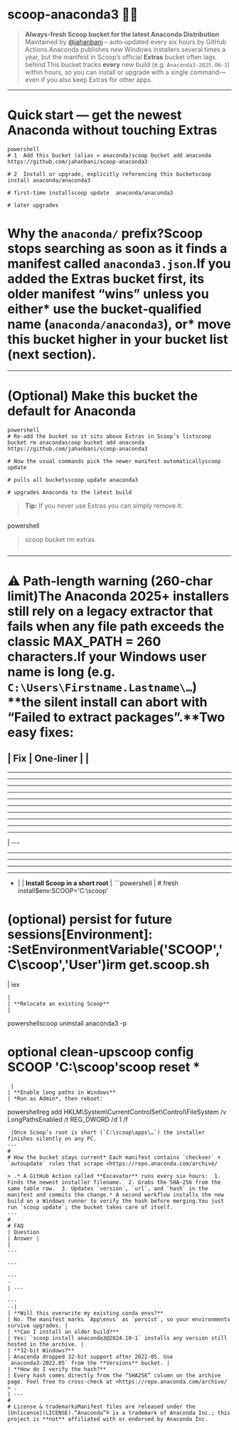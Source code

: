 
# scoop-anaconda3  🚀🐍

> **Always‑fresh Scoop bucket for the latest Anaconda Distribution**
> Maintained by [@jahanbani](https://github.com/jahanbani) – auto‑updated every six hours by GitHub Actions.Anaconda publishes new Windows installers several times a year, but the manifest in Scoop’s official **Extras** bucket often lags behind.This bucket tracks **every** new build (e.g. `Anaconda3‑2025.06‑1`) within hours, so you can install or upgrade with a single command—even if you also keep Extras for other apps.
---
#
# Quick start — get the newest Anaconda without touching Extras

```
powershell
# 1  Add this bucket (alias = anaconda)scoop bucket add anaconda https://github.com/jahanbani/scoop-anaconda3

# 2  Install or upgrade, explicitly referencing this bucketscoop install anaconda/anaconda3

# first‑time installscoop update  anaconda/anaconda3

# later upgrades

```
#
#
# Why the **`anaconda/`** prefix?Scoop stops searching as soon as it finds a manifest called `anaconda3.json`.If you added the Extras bucket first, its older manifest “wins” unless you either* use the bucket‑qualified name (`anaconda/anaconda3`), **or*** move this bucket higher in your bucket list (next section).

---
#
# (Optional) Make this bucket the default for Anaconda

```
powershell
# Re‑add the bucket so it sits above Extras in Scoop’s listscoop bucket rm anacondascoop bucket add anaconda https://github.com/jahanbani/scoop-anaconda3

# Now the usual commands pick the newer manifest automaticallyscoop update

# pulls all bucketsscoop update anaconda3

# upgrades Anaconda to the latest build

```
> **Tip:** If you never use Extras you can simply remove it:
>
> ```
powershell
> scoop bucket rm extras
> ```
---
#
# ⚠️  Path‑length warning (260‑char limit)The Anaconda 2025+ installers still rely on a legacy extractor that fails when any file path exceeds the classic **MAX\_PATH = 260** characters.If your Windows user name is long (e.g. `C:\Users\Firstname.Lastname\…`) **the silent install can abort with “Failed to extract packages”.**Two easy fixes:
| Fix
| One‑liner        |
|
---

---

---

---

---

---

---

---

---

---

---
| ---

---

---

---

---
- |
| **Install Scoop in a short root**
| \`\`\`powershell
| # fresh install\$env\:SCOOP='C:\scoop'

# (optional) persist for future sessions[Environment]: :SetEnvironmentVariable\('SCOOP','C\scoop','User'\)irm get.scoop.sh
| iex

```
|
| **Relocate an existing Scoop**
|
```
powershellscoop
 uninstall anaconda3 -p
# optional clean‑upscoop config SCOOP 'C:\scoop'scoop reset *

```
 |
| **Enable long paths in Windows**
| *Run as Admin*, then reboot:

```
powershellreg
 add HKLM\System\CurrentControlSet\Control\FileSystem /v LongPathsEnabled /t REG_DWORD /d 1 /f
```
 |Once Scoop’s root is short (`C:\scoop\apps\…`) the installer finishes silently on any PC.
---
#
# How the bucket stays current* Each manifest contains `checkver` + `autoupdate` rules that scrape <https://repo.anaconda.com/archive/

> .* A GitHub Action called **Excavator** runs every six hours:  1. Finds the newest installer filename.  2. Grabs the SHA‑256 from the same table row.  3. Updates `version`, `url`, and `hash` in the manifest and commits the change.* A second workflow installs the new build on a Windows runner to verify the hash before merging.You just run `scoop update`; the bucket takes care of itself.
---
#
# FAQ
| Question
| Answer |
|
---

---

---
-
| ---

---
--|
| **Will this overwrite my existing conda envs?**
| No. The manifest marks `App\envs` as `persist`, so your environments survive upgrades. |
| **Can I install an older build?**
| Yes: `scoop install anaconda3@2024.10-1` installs any version still hosted in the archive. |
| **32‑bit Windows?**
| Anaconda dropped 32‑bit support after 2022‑05. Use `anaconda3‑2022.05` from the **Versions** bucket. |
| **How do I verify the hash?**
| Every hash comes directly from the “SHA256” column on the archive page. Feel free to cross‑check at <https://repo.anaconda.com/archive/
> .
| ---
#
# License & trademarksManifest files are released under the [Unlicense](LICENSE).“Anaconda”® is a trademark of Anaconda Inc.; this project is **not** affiliated with or endorsed by Anaconda Inc.

```

